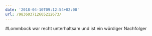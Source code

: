 ```yaml
---
date: '2018-04-10T09:12:54+02:00'
url: /983603712605212673/
---
```

#Lommbock war recht unterhaltsam und ist ein würdiger Nachfolger
